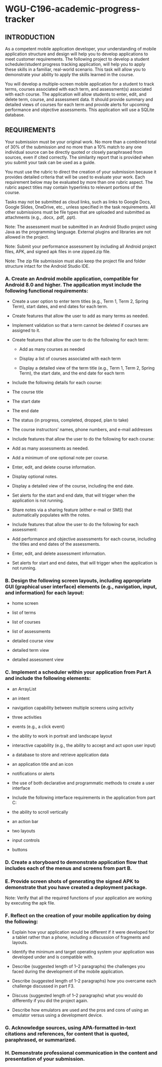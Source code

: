 # WGU-C196-academic-progress-tracker

## INTRODUCTION
As a competent mobile application developer, your understanding of mobile application structure and design will help you to develop applications to meet customer requirements. The following project to develop a student scheduler/student progress tracking application, will help you to apply these skills in a familiar, real-world scenario. This task will allow you to demonstrate your ability to apply the skills learned in the course.

You will develop a multiple-screen mobile application for a student to track terms, courses associated with each term, and assessment(s) associated with each course. The application will allow students to enter, edit, and delete term, course, and assessment data. It should provide summary and detailed views of courses for each term and provide alerts for upcoming performance and objective assessments. This application will use a SQLite database.

## REQUIREMENTS
Your submission must be your original work. No more than a combined total of 30% of the submission and no more than a 10% match to any one individual source can be directly quoted or closely paraphrased from sources, even if cited correctly. The similarity report that is provided when you submit your task can be used as a guide.

You must use the rubric to direct the creation of your submission because it provides detailed criteria that will be used to evaluate your work. Each requirement below may be evaluated by more than one rubric aspect. The rubric aspect titles may contain hyperlinks to relevant portions of the course.

Tasks may not be submitted as cloud links, such as links to Google Docs, Google Slides, OneDrive, etc., unless specified in the task requirements. All other submissions must be file types that are uploaded and submitted as attachments (e.g., .docx, .pdf, .ppt).

Note: The assessment must be submitted in an Android Studio project using Java as the programming language. External plugins and libraries are not allowed in the project.

Note: Submit your performance assessment by including all Android project files, APK, and signed apk files in one zipped.zip file.

Note: The zip file submission must also keep the project file and folder structure intact for the Android Studio IDE.


### A.  Create an Android mobile application, compatible for Android 8.0 and higher. The application myst include the following functional requirements:

 * Create a user option to enter term titles (e.g., Term 1, Term 2, Spring Term), start dates, and end dates for each term.

 * Create features that allow the user to add as many terms as needed.

 * Implement validation so that a term cannot be deleted if courses are assigned to it.

 * Create features that allow the user to do the following for each term:

   * Add as many courses as needed

   * Display a list of courses associated with each term

   * Display a detailed view of the term title (e.g., Term 1, Term 2, Spring Term), the start date, and the end date for each term

 * Include the following details for each course:

  * The course title

  * The start date

  * The end date

  * The status (in progress, completed, dropped, plan to take)

  * The course instructors’ names, phone numbers, and e-mail addresses 

 * Include features that allow the user to do the following for each course:

  * Add as many assessments as needed.

  * Add a minimum of one optional note per course.

  * Enter, edit, and delete course information.

  * Display optional notes.

  * Display a detailed view of the course, including the end date.

  * Set alerts for the start and end date, that will trigger when the application is not running.

  * Share notes via a sharing feature (either e-mail or SMS) that automatically populates with the notes.

 * Include features that allow the user to do the following for each assessment:

  * Add performance and objective assessments for each course, including the titles and end dates of the assessments.

  * Enter, edit, and delete assessment information.

  * Set alerts for start and end dates, that will trigger when the application is not running.
 

### B.  Design the following screen layouts, including appropriate GUI (graphical user interface) elements (e.g., navigation, input, and information) for each layout:

 * home screen

 * list of terms

 * list of courses

 * list of assessments

 * detailed course view

 * detailed term view

 * detailed assessment view
 

### C.  Implement a scheduler within your application from Part A and include the following elements:

 * an ArrayList

 * an intent

 * navigation capability between multiple screens using activity

 * three activities

 * events (e.g., a click event)

 * the ability to work in portrait and landscape layout

 * interactive capability (e.g., the ability to accept and act upon user input)

 * a database to store and retrieve application data

 * an application title and an icon

 * notifications or alerts

 * the use of both declarative and programmatic methods to create a user interface
 

 * Include the following interface requirements in the application from part C:

  * the ability to scroll vertically

  * an action bar

  * two layouts

  * input controls

  * buttons
 

### D.  Create a storyboard to demonstrate application flow that includes each of the menus and screens from part B.
 

### E.  Provide screen shots of generating the signed APK to demonstrate that you have created a deployment package.
 

Note: Verify that all the required functions of your application are working by executing the apk file.
 

### F.  Reflect on the creation of your mobile application by doing the following:

 * Explain how your application would be different if it were developed for a tablet rather than a phone, including a discussion of fragments and layouts.

 * Identify the minimum and target operating system your application was developed under and is compatible with.

 * Describe (suggested length of 1–2 paragraphs) the challenges you faced during the development of the mobile application.

 * Describe (suggested length of 1–2 paragraphs) how you overcame each challenge discussed in part F3.

 * Discuss (suggested length of 1–2 paragraphs) what you would do differently if you did the project again.

 * Describe how emulators are used and the pros and cons of using an emulator versus using a development device.
 

### G.  Acknowledge sources, using APA-formatted in-text citations and references, for content that is quoted, paraphrased, or summarized.
 

### H.  Demonstrate professional communication in the content and presentation of your submission.
 
